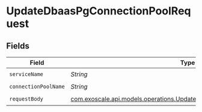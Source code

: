 # UpdateDbaasPgConnectionPoolRequest


## Fields

| Field                                                                                                                                          | Type                                                                                                                                           | Required                                                                                                                                       | Description                                                                                                                                    |
| ---------------------------------------------------------------------------------------------------------------------------------------------- | ---------------------------------------------------------------------------------------------------------------------------------------------- | ---------------------------------------------------------------------------------------------------------------------------------------------- | ---------------------------------------------------------------------------------------------------------------------------------------------- |
| `serviceName`                                                                                                                                  | *String*                                                                                                                                       | :heavy_check_mark:                                                                                                                             | N/A                                                                                                                                            |
| `connectionPoolName`                                                                                                                           | *String*                                                                                                                                       | :heavy_check_mark:                                                                                                                             | N/A                                                                                                                                            |
| `requestBody`                                                                                                                                  | [com.exoscale.api.models.operations.UpdateDbaasPgConnectionPoolRequestBody](../../models/operations/UpdateDbaasPgConnectionPoolRequestBody.md) | :heavy_check_mark:                                                                                                                             | N/A                                                                                                                                            |